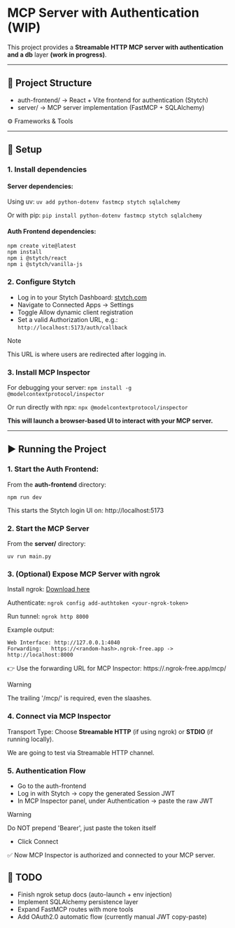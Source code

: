 # MCP Server with Authentication (WIP)

This project provides a **Streamable HTTP MCP server with authentication and a db** layer **(work in progress)**.

---

## 📂 Project Structure

- auth-frontend/   → React + Vite frontend for authentication (Stytch)
- server/          → MCP server implementation (FastMCP + SQLAlchemy)

⚙️ Frameworks & Tools

---

## 🔧 Setup
### 1. Install dependencies

#### Server dependencies:
Using uv: `uv add python-dotenv fastmcp stytch sqlalchemy`


Or with pip: `pip install python-dotenv fastmcp stytch sqlalchemy`


#### Auth Frontend dependencies:

```
npm create vite@latest
npm install
npm i @stytch/react
npm i @stytch/vanilla-js
```

### 2. Configure Stytch

- Log in to your Stytch Dashboard: [stytch.com](https://stytch.com/dashboard)
- Navigate to Connected Apps → Settings
- Toggle Allow dynamic client registration
- Set a valid Authorization URL, e.g.: `http://localhost:5173/auth/callback`

> [!NOTE]
> This URL is where users are redirected after logging in.

### 3. Install MCP Inspector

For debugging your server:
`npm install -g @modelcontextprotocol/inspector`

Or run directly with npx:
`npx @modelcontextprotocol/inspector`

**This will launch a browser-based UI to interact with your MCP server.**

--- 

## ▶️ Running the Project

### 1. Start the Auth Frontend:
From the **auth-frontend** directory:
```
npm run dev
```

This starts the Stytch login UI on:
http://localhost:5173

### 2. Start the MCP Server

From the **server/** directory:
```
uv run main.py
```

### 3. (Optional) Expose MCP Server with ngrok

Install ngrok: [Download here](https://ngrok.com/downloads/mac-os)

Authenticate:
`ngrok config add-authtoken <your-ngrok-token>`

Run tunnel:
`ngrok http 8000`


Example output:
```
Web Interface: http://127.0.0.1:4040
Forwarding:   https://<random-hash>.ngrok-free.app -> http://localhost:8000
```

👉 Use the forwarding URL for MCP Inspector:
https://<random-hash>.ngrok-free.app/mcp/


> [!WARNING]
> The trailing '/mcp/' is required, even the slaashes.

### 4. Connect via MCP Inspector

Transport Type:
Choose **Streamable HTTP** (if using ngrok) or **STDIO** (if running locally).

We are going to test via Streamable HTTP channel.

### 5. Authentication Flow

- Go to the auth-frontend
- Log in with Stytch → copy the generated Session JWT
- In MCP Inspector panel, under Authentication → paste the raw JWT

> [!WARNING]
> Do NOT prepend 'Bearer', just paste the token itself

- Click Connect

✅ Now MCP Inspector is authorized and connected to your MCP server.


## 📌 TODO

 - Finish ngrok setup docs (auto-launch + env injection)
 - Implement SQLAlchemy persistence layer
 - Expand FastMCP routes with more tools
 - Add OAuth2.0 automatic flow (currently manual JWT copy-paste)